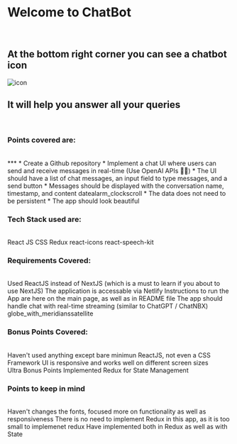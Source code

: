# Welcome to ChatBot

<br>

## At the bottom right corner you can see a chatbot icon

<img
            src="https://img.icons8.com/stickers/100/null/chatbot.png"
            alt="icon"
          />

## It will help you answer all your queries

<br>

### Points covered are:

<br>
***
* Create a Github repository
* Implement a chat UI where users can send and receive messages in real-time (Use OpenAI APIs 🤖🔐)
* The UI should have a list of chat messages, an input field to type messages, and a send button
* Messages should be displayed with the conversation name, timestamp, and content datealarm_clockscroll
* The data does not need to be persistent
* The app should look beautiful

<br>

### Tech Stack used are:

<br>
React JS
CSS
Redux
react-icons
react-speech-kit
<br>

### Requirements Covered:

<br>
Used ReactJS instead of NextJS (which is a must to learn if you about to use NextJS)
The application is accessable via Netlify
Instructions to run the App are here on the main page, as well as in README file
The app should handle chat with real-time streaming (similar to ChatGPT / ChatNBX) globe_with_meridianssatellite

<br>

### Bonus Points Covered:

<br>
Haven't used anything except bare minimun ReactJS, not even a CSS Framework
UI is responsive and works well on different screen sizes

<br>
Ultra Bonus Points
Implemented Redux for State Management

<br/>

### Points to keep in mind

<br/>
Haven't changes the fonts, focused more on functionality as well as responsiveness
There is no need to implement Redux in this app, as it is too small to implemenet redux
Have implemented both in Redux as well as with State
